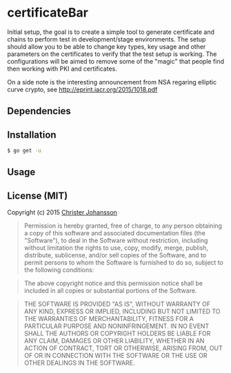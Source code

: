certificateBar
=========
Initial setup, the goal is to create a simple tool to generate certificate and chains to perform test in
development/stage environments. The setup should allow you to be able to change key types,
key usage and other parameters on the certificates to verify that the test setup is working.
The configurations will be aimed to remove some of the "magic" that people find then working with PKI and
certificates.

On a side note is the interesting announcement from NSA regaring elliptic curve crypto, see
http://eprint.iacr.org/2015/1018.pdf
## Dependencies

## Installation

```bash
$ go get -u
```

## Usage


## License (MIT)

Copyright (c) 2015 [Christer Johansson](http://blog.lodakai.com/)

> Permission is hereby granted, free of charge, to any person obtaining
> a copy of this software and associated documentation files (the
> "Software"), to deal in the Software without restriction, including
> without limitation the rights to use, copy, modify, merge, publish,
> distribute, sublicense, and/or sell copies of the Software, and to
> permit persons to whom the Software is furnished to do so, subject to
> the following conditions:

> The above copyright notice and this permission notice shall be
> included in all copies or substantial portions of the Software.

> THE SOFTWARE IS PROVIDED "AS IS", WITHOUT WARRANTY OF ANY KIND,
> EXPRESS OR IMPLIED, INCLUDING BUT NOT LIMITED TO THE WARRANTIES OF
> MERCHANTABILITY, FITNESS FOR A PARTICULAR PURPOSE AND
> NONINFRINGEMENT. IN NO EVENT SHALL THE AUTHORS OR COPYRIGHT HOLDERS BE
> LIABLE FOR ANY CLAIM, DAMAGES OR OTHER LIABILITY, WHETHER IN AN ACTION
> OF CONTRACT, TORT OR OTHERWISE, ARISING FROM, OUT OF OR IN CONNECTION
> WITH THE SOFTWARE OR THE USE OR OTHER DEALINGS IN THE SOFTWARE.

